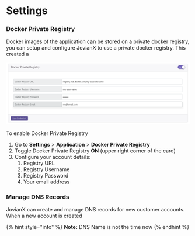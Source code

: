 # Settings

### Docker Private Registry

Docker images of the application can be stored on a private docker registry, you can setup and configure JovianX to use a private docker registry. This created a 

![Docker Private Registry](../.gitbook/assets/image%20%2852%29.png)

To enable Docker Private Registry 

1. Go to **Settings** &gt; **Application** &gt; **Docker Private Registry** 
2. Toggle Docker Private Registry **ON** \(upper right corner of the card\)
3. Configure your account details:
   1. Registry URL
   2. Registry Username 
   3. Registry Password
   4. Your email address

### Manage DNS Records

JovianX can create and manage DNS records for new customer accounts. When a new account is created 

{% hint style="info" %}
**Note:** DNS Name is not the time now 
{% endhint %}



